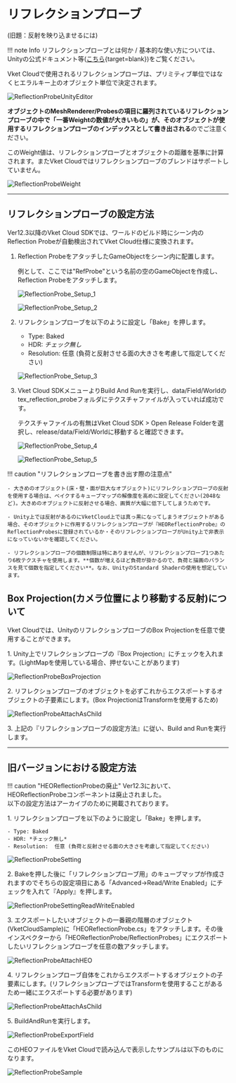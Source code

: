 # リフレクションプローブ

(旧題：反射を映り込ませるには)

!!! note Info
    リフレクションプローブとは何か / 基本的な使い方については、Unityの公式ドキュメント等([こちら](https://docs.unity3d.com/ja/2019.4/Manual/class-ReflectionProbe.html){target=blank})をご覧ください。

Vket Cloudで使用されるリフレクションプローブは、プリミティブ単位ではなくヒエラルキー上のオブジェクト単位で決定されます。

![ReflectionProbeUnityEditor](img/ReflectionProbeUnityEditor.jpg)

**オブジェクトのMeshRenderer/Probesの項目に羅列されているリフレクションプローブの中で「一番Weightの数値が大きいもの」が、そのオブジェクトが使用するリフレクションプローブのインデックスとして書き出される**のでご注意ください。

このWeight値は、リフレクションプローブとオブジェクトの距離を基準に計算されます。またVket Cloudではリフレクションプローブのブレンドはサポートしていません。

![ReflectionProbeWeight](img/ReflectionProbeWeight.jpg)

---

## リフレクションプローブの設定方法

Ver12.3以降のVket Cloud SDKでは、ワールドのビルド時にシーン内のReflection Probeが自動検出されてVket Cloud仕様に変換されます。

1. Reflection ProbeをアタッチしたGameObjectをシーン内に配置します。

    例として、ここでは"RefProbe"という名前の空のGameObjectを作成し、Reflection Probeをアタッチします。

    ![ReflectionProbe_Setup_1](img/ReflectionProbe_Setup_1.jpg)

    ![ReflectionProbe_Setup_2](img/ReflectionProbe_Setup_2.jpg)

2. リフレクションプローブを以下のように設定し「Bake」を押します。

    - Type: Baked
    - HDR: *チェック無し*
    - Resolution:  任意 (負荷と反射させる面の大きさを考慮して指定してください)

    ![ReflectionProbe_Setup_3](img/ReflectionProbe_Setup_3.jpg)

3. Vket Cloud SDKメニューよりBuild And Runを実行し、data/Field/Worldのtex_reflection_probeフォルダにテクスチャファイルが入っていれば成功です。

    テクスチャファイルの有無はVket Cloud SDK > Open Release Folderを選択し、release/data/Field/Worldに移動すると確認できます。

    ![ReflectionProbe_Setup_4](img/ReflectionProbe_Setup_4.jpg)

    ![ReflectionProbe_Setup_5](img/ReflectionProbe_Setup_5.jpg)

!!! caution "リフレクションプローブを書き出す際の注意点"

    - 大きめのオブジェクト(床・壁・面が巨大なオブジェクト)にリフレクションプローブの反射を使用する場合は、ベイクするキューブマップの解像度を高めに設定してください(2048など)。大きめのオブジェクトに反射させる場合、画質が大幅に低下してしまうためです。

    - Unity上では反射があるのにVketCloud上では真っ黒になってしまうオブジェクトがある場合、そのオブジェクトに作用するリフレクションプローブが『HEOReflectionProbe』のReflectionProbesに登録されているか・そのリフレクションプローブがUnity上で非表示になっていないかを確認してください。

    - リフレクションプローブの個数制限は特にありませんが、リフレクションプローブ1つあたり6枚テクスチャを使用します。**個数が増えるほど負荷が掛かるので、負荷と描画のバランスを見て個数を指定してください**。なお、UnityのStandard Shaderの使用を想定しています。

## Box Projection(カメラ位置により移動する反射)について

Vket Cloudでは、UnityのリフレクションプローブのBox Projectionを任意で使用することができます。

1\. Unity上でリフレクションプローブの『Box Projection』にチェックを入れます。(LightMapを使用している場合、押せないことがあります)

![ReflectionProbeBoxProjection](img/ReflectionProbeBoxProjection.jpg)

2\. リフレクションプローブのオブジェクトを必ずこれからエクスポートするオブジェクトの子要素にします。(Box ProjectionはTransformを使用するため)

![ReflectionProbeAttachAsChild](img/ReflectionProbeAttachAsChild.jpg)

3\. 上記の『リフレクションプローブの設定方法』に従い、Build and Runを実行します。

---

## 旧バージョンにおける設定方法

!!! caution "HEOReflectionProbeの廃止"
    Ver12.3において、HEOReflectionProbeコンポーネントは廃止されました。<br>
    以下の設定方法はアーカイブのために掲載されております。

1\. リフレクションプローブを以下のように設定し「Bake」を押します。

    - Type: Baked 
    - HDR: *チェック無し* 
    - Resolution:  任意 (負荷と反射させる面の大きさを考慮して指定してください) 

![ReflectionProbeSetting](img/ReflectionProbeSetting.jpg)

2\. Bakeを押した後に「リフレクションプローブ用」のキューブマップが作成されますのでそちらの設定項目にある「Advanced→Read/Write Enabled」にチェックを入れて『Apply』を押します。

![ReflectionProbeSettingReadWriteEnabled](img/ReflectionProbeReadWriteEnabled.jpg)

3\. エクスポートしたいオブジェクトの一番親の階層のオブジェクト(VketCloudSample)に「HEOReflectionProbe.cs」をアタッチします。その後インスペクターから「HEOReflectionProbe/ReflectionProbes」にエクスポートしたいリフレクションプローブを任意の数アタッチします。

![ReflectionProbeAttachHEO](img/ReflectionProbeAttachHEO.jpg)

4\. リフレクションプローブ自体をこれからエクスポートするオブジェクトの子要素にします。(リフレクションプローブではTransformを使用することがあるため一緒にエクスポートする必要があります)

![ReflectionProbeAttachAsChild](img/ReflectionProbeAttachAsChild.jpg)

5\. BuildAndRunを実行します。

![ReflectionProbeExportField](img/ReflectionProbeExportField.jpg)

このHEOファイルをVket Cloudで読み込んで表示したサンプルは以下のものになります。

![ReflectionProbeSample](img/ReflectionProbeSample.jpg)
